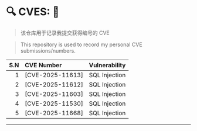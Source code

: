 # 🔍 CVES: 🎯

> 该仓库用于记录我提交获得编号的 CVE

> This repository is used to record my personal CVE submissions/numbers.

| S.N | CVE Number | Vulnerability |
|-----:|:---|:---|
| 1 | [CVE-2025-11613] | SQL Injection |
| 2 | [CVE-2025-11612] | SQL Injection |
| 3 | [CVE-2025-11603] | SQL Injection |
| 4 | [CVE-2025-11530] | SQL Injection |
| 5 | [CVE-2025-11668] | SQL Injection |

---

